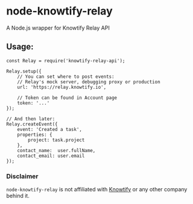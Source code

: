 # node-knowtify-relay
A Node.js wrapper for Knowtify Relay API

## Usage:

```
const Relay = require('knowtify-relay-api');

Relay.setup({
    // You can set where to post events:
    // Relay's mock server, debugging proxy or production
    url: 'https://relay.knowtify.io',

    // Token can be found in Account page
    token: '...'
});

// And then later:
Relay.createEvent({
    event: 'Created a task',
    properties: {
        project: task.project
    },
    contact_name:  user.fullName,
    contact_email: user.email
});

```

### Disclaimer

`node-knowtify-relay` is not affiliated with [Knowtify](http://www.knowtify.io/) or any other company behind it.
